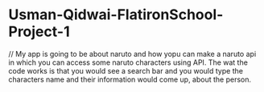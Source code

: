 # Usman-Qidwai-FlatironSchool-Project-1
// My app is going to be about naruto and how yopu can make a naruto api in which you can access some naruto characters using API. The wat the code works is that you would see a search bar and you would type the characters name and their information would come up, about the person.

